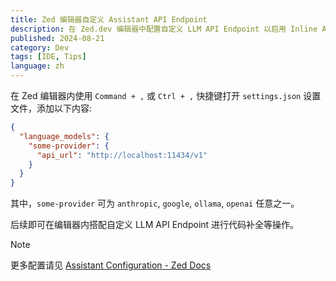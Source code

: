 ```yaml
---
title: Zed 编辑器自定义 Assistant API Endpoint
description: 在 Zed.dev 编辑器中配置自定义 LLM API Endpoint 以启用 Inline Assisant 等功能
published: 2024-08-21
category: Dev
tags: [IDE, Tips]
language: zh
---
```


在 Zed 编辑器内使用 `Command + ,` 或 `Ctrl + ,` 快捷键打开 `settings.json` 设置文件，添加以下内容:

```json
{
  "language_models": {
    "some-provider": {
      "api_url": "http://localhost:11434/v1"
    }
  }
}

```

其中，`some-provider` 可为 `anthropic`, `google`, `ollama`, `openai` 任意之一。

后续即可在编辑器内搭配自定义 LLM API Endpoint 进行代码补全等操作。

> [!NOTE]
> 更多配置请见 [Assistant Configuration - Zed Docs](https://zed.dev/docs/assistant/configuration)

